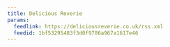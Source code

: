 ```yaml
---
title: Delicious Reverie
params:
  feedlink: https://deliciousreverie.co.uk/rss.xml
  feedid: 1bf53295483f3d0f9786a967a1617e46
---
```


